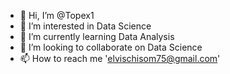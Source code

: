 - 👋 Hi, I’m @Topex1
- 👀 I’m interested in Data Science 
- 🌱 I’m currently learning Data Analysis
- 💞️ I’m looking to collaborate on Data Science 
- 📫 How to reach me 'elvischisom75@gmail.com' 

<!---
Topex1/Topex1 is a ✨ special ✨ repository because its `README.md` (this file) appears on your GitHub profile.
You can click the Preview link to take a look at your changes.
--->

